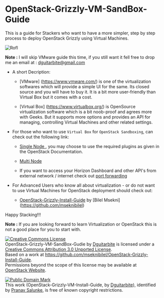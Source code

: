 OpenStack-Grizzly-VM-SandBox-Guide
==================================

This is a guide for Stackers who want to have a more simpler, step by step process to deploy OpenStack Grizzly using Virtual Machines.

![Rofl](https://raw.github.com/dguitarbite/OpenStack-Grizzly-VM-SandBox-Guide/master/Images/fun-graphics.jpg)

**Note :** I will skip VMware guide this time, if you still want it fell free to drop me an email at : dguitarbite@gmail.com

* A short Decription:
 
  * [VMware] (https://www.vmware.com/) is one of the virtualization softwares which will provide a simple UI for the same. Its closed source and you will have to buy it. It is a bit more user-friendly than Virtual Box but it comes with a cost. 
   
  * [Virtual Box] (https://www.virtualbox.org/) is OpenSource virtualization software which is a bit noob-proof and agrees more with Geeks. But it supports more options and provides an API for managing, controlling Virtual Machines and other related settings.



* For those who want to use `Virtual Box` for `OpenStack Sandboxing`, can check out the following link:
  * [Single Node ](https://github.com/dguitarbite/OpenStack-Grizzly-VM-SandBox-Guide/blob/master/SandBox-Single-Node.rst) , you may choose to use the required plugins as given in the OpenStack Documentation.

  * [Multi Node ](https://github.com/dguitarbite/OpenStack-Grizzly-VM-SandBox-Guide/blob/master/SandBox-Multi-Node.rst)
  
  * If you want to access your Horizon Dashboard and other API's from external network / internet check out [port forwarding](https://github.com/dguitarbite/OpenStack-Grizzly-VM-SandBox-Guide/blob/master/Port%20Forwarding.rst)

* For Advanced Users who know all about virtualization - or do not want to use Virtual Machines for OpenStack deployment should check out:
  * [OpenStack-Grizzly-Install-Guide](https://github.com/mseknibilel/OpenStack-Grizzly-Install-Guide) by [Bilel Msekni] (https://github.com/mseknibilel)


Happy Stacking!!!

**Note :** If you are looking forward to learn Virtualization or OpenStack this is not a good place for you to start with.

<a rel="license" href="http://creativecommons.org/licenses/by/3.0/deed.en_US"><img alt="Creative Commons License" style="border-width:0" src="http://i.creativecommons.org/l/by/3.0/88x31.png" /></a><br /><span xmlns:dct="http://purl.org/dc/terms/" property="dct:title">OpenStack-Grizzly-VM-SandBox-Gudie</span> by <a xmlns:cc="http://creativecommons.org/ns#" href="https://github.com/dguitarbite" property="cc:attributionName" rel="cc:attributionURL">Dguitarbite</a> is licensed under a <a rel="license" href="http://creativecommons.org/licenses/by/3.0/deed.en_US">Creative Commons Attribution 3.0 Unported License</a>.<br />Based on a work at <a xmlns:dct="http://purl.org/dc/terms/" href="https://github.com/mseknibilel/OpenStack-Grizzly-Install-Guide" rel="dct:source">https://github.com/mseknibilel/OpenStack-Grizzly-Install-Guide</a>.<br />Permissions beyond the scope of this license may be available at <a xmlns:cc="http://creativecommons.org/ns#" href="https://www.openstack.org/" rel="cc:morePermissions">OpenStack Website</a>.

<p xmlns:dct="http://purl.org/dc/terms/">
<a rel="license" href="http://creativecommons.org/publicdomain/mark/1.0/">
<img src="http://i.creativecommons.org/p/mark/1.0/88x31.png"
     style="border-style: none;" alt="Public Domain Mark" />
</a>
<br />
This work (<span property="dct:title">OpenStack-Grizzly-VM-Install-Guide</span>, by <a href="https://github.com/dguitarbite/OpenStack-Grizzly-VM-SandBox-Guide" rel="dct:creator"><span property="dct:title">Dguitarbite</span></a>), identified by <a href="https://github.com/dguitarbite" rel="dct:publisher"><span property="dct:title">Pranav Salunke</span></a>, is free of known copyright restrictions.
</p>
